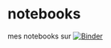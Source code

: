 # notebooks
mes notebooks sur [![Binder](https://mybinder.org/badge_logo.svg)](https://mybinder.org/v2/gh/hugostatic/notebooks/master)
